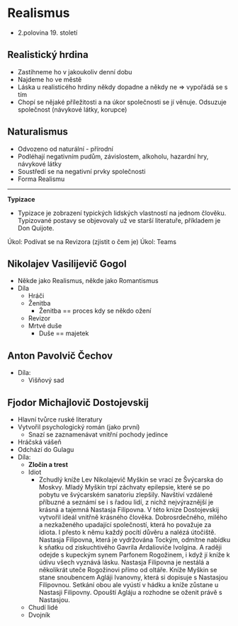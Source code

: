 # Realismus

-   2.polovina 19. století

## Realistický hrdina

-   Zastihneme ho v jakoukoliv denní dobu
-   Najdeme ho ve městě
-   Láska u realisticého hrdiny někdy dopadne a někdy ne => vypořádá se s tím
-   Chopí se nějaké příležitosti a na úkor společnosti se jí věnuje. Odsuzuje společnost (návykové látky, korupce)

## Naturalismus

-   Odvozeno od naturální - přírodní
-   Podléhají negativním pudům, závislostem, alkoholu, hazardní hry, návykové látky
-   Soustředí se na negativní prvky společnosti
-   Forma Realismu

---

**Typizace**

-   Typizace je zobrazení typických lidských vlastností na jednom člověku. Typizované postavy se objevovaly už ve starší literatuře, příkladem je Don Quijote.

Úkol: Podívat se na Revizora (zjistit o čem je)
Úkol: Teams

## Nikolajev Vasilijevič Gogol

-   Někde jako Realismus, někde jako Romantismus
-   Díla
    -   Hráči
    -   Ženitba
        -   Ženitba == proces kdy se někdo ožení
    -   Revizor
    -   Mrtvé duše
        -   Duše == majetek

## Anton Pavolvič Čechov

-   Díla:
    -   Višňový sad

## Fjodor Michajlovič Dostojevskij

-   Hlavní tvůrce ruské literatury
-   Vytvořil psychologický román (jako první)
    -   Snazí se zaznamenávat vnitřní pochody jedince
-   Hráčská vášeň
-   Odchází do Gulagu
-   Díla:
    -   **Zločin a trest**
    -   Idiot
        -   Zchudlý kníže Lev Nikolajevič Myškin se vrací ze Švýcarska do Moskvy. Mladý Myškin trpí záchvaty epilepsie, které se po pobytu ve švýcarském sanatoriu zlepšily. Navštíví vzdálené příbuzné a seznámí se i s řadou lidí, z nichž nejvýraznější je krásná a tajemná Nastasja Filipovna. V této knize Dostojevskij vytvořil ideál vnitřně krásného člověka. Dobrosrdečného, milého a nezkaženého upadající společností, která ho považuje za idiota. I přesto k němu každý pocítí důvěru a nalézá útočiště. Nastasja Filipovna, která je vydržována Tockým, odmítne nabídku k sňatku od ziskuchtivého Gavrila Ardalioviče Ivolgina. A raději odejde s kupeckým synem Parfonem Rogožinem, i když jí kníže k údivu všech vyznává lásku. Nastasja Filipovna je nestálá a několikrát uteče Rogožinovi přímo od oltáře. Kníže Myškin se stane snoubencem Agláji Ivanovny, která si dopisuje s Nastasjou Filipovnou. Setkání obou ale vyústí v hádku a kníže zůstane u Nastasji Filipovny. Opouští Agláju a rozhodne se oženit právě s Nastasjou.
    -   Chudí lidé
    -   Dvojník
